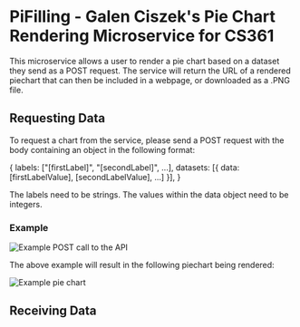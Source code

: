# PiFilling - Galen Ciszek's Pie Chart Rendering Microservice for CS361

This microservice allows a user to render a pie chart based on a dataset they 
send as a POST request.  The service will return the URL of a rendered piechart
that can then be included in a webpage, or downloaded as a .PNG file.

## Requesting Data
To request a chart from the service, please send a POST request with the body 
containing an object in the following format:

{
  labels: ["[firstLabel]", "[secondLabel]", ...],
  datasets: [{ data: [firstLabelValue], [secondLabelValue], ...] }],
}

The labels need to be strings.
The values within the data object need to be integers.

### Example

![Example POST call to the API]()

The above example will result in the following piechart being rendered:

![Example pie chart]()

## Receiving Data


